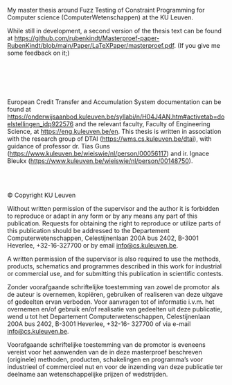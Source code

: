 My master thesis around Fuzz Testing of Constraint Programming for Computer science (ComputerWetenschappen) at the KU Leuven.

While still in development, a second version of the thesis text can be found at https://github.com/rubenkindt/Masterproef-paper-RubenKindt/blob/main/Paper/LaTeXPaper/masterproef.pdf. (If you give me some feedback on it;)

<br/><br/>
<br/><br/>

European Credit Transfer and Accumulation System documentation can be found at https://onderwijsaanbod.kuleuven.be/syllabi/n/H04J4AN.htm#activetab=doelstellingen_idp922576 and the relevant faculty, Faculty of Engineering Science, at https://eng.kuleuven.be/en.
This thesis is written in association with the research group of DTAI (https://wms.cs.kuleuven.be/dtai), with guidance of professor dr. Tias Guns (https://www.kuleuven.be/wieiswie/nl/person/00056117) and ir. Ignace Bleukx (https://www.kuleuven.be/wieiswie/nl/person/00148750).


<br/><br/>


© Copyright KU Leuven

Without written permission of the supervisor and the author it is forbidden to
reproduce or adapt in any form or by any means any part of this publication.
Requests for obtaining the right to reproduce or utilize parts of this publication
should be addressed to the Departement Computerwetenschappen, Celestijnenlaan
200A bus 2402, B-3001 Heverlee, +32-16-327700 or by email info@cs.kuleuven.be.

A written permission of the supervisor is also required to use the methods, products,
schematics and programmes described in this work for industrial or commercial use,
and for submitting this publication in scientific contests.

Zonder voorafgaande schriftelijke toestemming van zowel de promotor als de auteur
is overnemen, kopiëren, gebruiken of realiseren van deze uitgave of gedeelten ervan
verboden. Voor aanvragen tot of informatie i.v.m. het overnemen en/of gebruik
en/of realisatie van gedeelten uit deze publicatie, wend u tot het Departement
Computerwetenschappen, Celestijnenlaan 200A bus 2402, B-3001 Heverlee, +32-16-
327700 of via e-mail info@cs.kuleuven.be.

Voorafgaande schriftelijke toestemming van de promotor is eveneens vereist voor het
aanwenden van de in deze masterproef beschreven (originele) methoden, producten,
schakelingen en programma’s voor industrieel of commercieel nut en voor de inzending
van deze publicatie ter deelname aan wetenschappelijke prijzen of wedstrijden.
